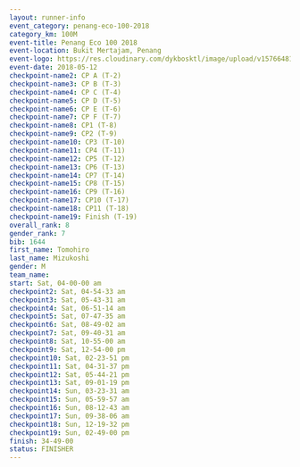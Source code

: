 ```yaml
--- 
layout: runner-info 
event_category: penang-eco-100-2018 
category_km: 100M 
event-title: Penang Eco 100 2018 
event-location: Bukit Mertajam, Penang 
event-logo: https://res.cloudinary.com/dykbosktl/image/upload/v1576648106/Logo/Logo_lovxhg.jpg 
event-date: 2018-05-12 
checkpoint-name2: CP A (T-2) 
checkpoint-name3: CP B (T-3) 
checkpoint-name4: CP C (T-4) 
checkpoint-name5: CP D (T-5) 
checkpoint-name6: CP E (T-6) 
checkpoint-name7: CP F (T-7) 
checkpoint-name8: CP1 (T-8) 
checkpoint-name9: CP2 (T-9) 
checkpoint-name10: CP3 (T-10) 
checkpoint-name11: CP4 (T-11) 
checkpoint-name12: CP5 (T-12) 
checkpoint-name13: CP6 (T-13) 
checkpoint-name14: CP7 (T-14) 
checkpoint-name15: CP8 (T-15) 
checkpoint-name16: CP9 (T-16) 
checkpoint-name17: CP10 (T-17) 
checkpoint-name18: CP11 (T-18) 
checkpoint-name19: Finish (T-19) 
overall_rank: 8
gender_rank: 7
bib: 1644
first_name: Tomohiro
last_name: Mizukoshi
gender: M
team_name: 
start: Sat, 04-00-00 am
checkpoint2: Sat, 04-54-33 am
checkpoint3: Sat, 05-43-31 am
checkpoint4: Sat, 06-51-14 am
checkpoint5: Sat, 07-47-35 am
checkpoint6: Sat, 08-49-02 am
checkpoint7: Sat, 09-40-31 am
checkpoint8: Sat, 10-55-00 am
checkpoint9: Sat, 12-54-00 pm
checkpoint10: Sat, 02-23-51 pm
checkpoint11: Sat, 04-31-37 pm
checkpoint12: Sat, 05-44-21 pm
checkpoint13: Sat, 09-01-19 pm
checkpoint14: Sun, 03-23-31 am
checkpoint15: Sun, 05-59-57 am
checkpoint16: Sun, 08-12-43 am
checkpoint17: Sun, 09-38-06 am
checkpoint18: Sun, 12-19-32 pm
checkpoint19: Sun, 02-49-00 pm
finish: 34-49-00
status: FINISHER
--- 
```

